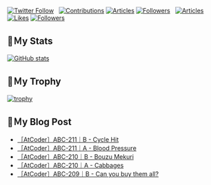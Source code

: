 [![Twitter Follow](https://img.shields.io/twitter/follow/hyperdb?label=twitter&logo=twitter&style=plastic)](https://twitter.com/hyperdb)
&nbsp;
[![Contributions](https://badgen.org/img/qiita/hyperdb/contributions?style=plastic)](https://qiita.com/hyperdb)
[![Articles](https://badgen.org/img/qiita/hyperdb/articles?style=plastic)](https://qiita.com/hyperdb)
[![Followers](https://badgen.org/img/qiita/hyperdb/followers?style=plastic)](https://qiita.com/hyperdb)
&nbsp;
[![Articles](https://badgen.org/img/zenn/hyperdb/articles)](https://zenn.dev/hyperdb)
[![Likes](https://badgen.org/img/zenn/hyperdb/likes?style=plastic)](https://zenn.dev/hyperdb)
[![Followers](https://badgen.org/img/zenn/hyperdb/followers?style=plastic)](https://zenn.dev/hyperdb)

## 🔖Ｍy Stats

[![GitHub stats](https://github-readme-stats-eight-theta.vercel.app/api?username=hyperdb&theme=radical&count_private=true&show_icons=true)](https://github.com/anuraghazra/github-readme-stats)

## 🔖Ｍy Trophy

[![trophy](https://github-profile-trophy.vercel.app/?username=hyperdb&theme=onedark)](https://github.com/ryo-ma/github-profile-trophy)

## 🔖Ｍy Blog Post

<!-- BLOG-POST-LIST:START -->
- [［AtCoder］ABC-211｜B - Cycle Hit](https://zenn.dev/hyperdb/articles/c0c88dc697bc4d)
- [［AtCoder］ABC-211｜A - Blood Pressure](https://zenn.dev/hyperdb/articles/2fe473f11b5ef8)
- [［AtCoder］ABC-210｜B - Bouzu Mekuri](https://zenn.dev/hyperdb/articles/7862e5c558d281)
- [［AtCoder］ABC-210｜A - Cabbages](https://zenn.dev/hyperdb/articles/5d3540df44f6b7)
- [［AtCoder］ABC-209｜B - Can you buy them all?](https://zenn.dev/hyperdb/articles/ac4c8b721b1ef2)
<!-- BLOG-POST-LIST:END -->
